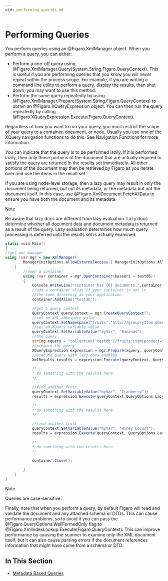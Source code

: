 ```yaml
---
uid: performing-queries.md
---
```


# Performing Queries

You perform queries using an @Figaro.XmlManager object. When you perform a query, you can either:

* Perform a one-off query using @Figaro.XmlManager.Query(System.String,Figaro.QueryContext). This is useful if you are performing queries that you know you will never repeat within the process scope. For example, if you are writing a command line utility to perform a query, display the results, then shut down, you may want to use this method.
* Perform the same query repeatedly by using @Figaro.XmlManager.Prepare(System.String,Figaro.QueryContext) to obtain an @Figaro.XQueryExpression object. You can then run the query repeatedly by calling @Figaro.XQueryExpression.Execute(Figaro.QueryContext).

Regardless of how you want to run your query, you must restrict the scope of your query to a container, document, or node. Usually you use one of the XQuery navigation functions to do this. See Navigation Functions for more information.


You can indicate that the query is to be performed lazily. If it is performed lazily, then only those portions of the document that are actually required to satisfy the query are returned in the results set immediately. All other portions of the document may then be retrieved by Figaro as you iterate over and use the items in the result set.


If you are using node-level storage, then a lazy query may result in only the document being returned, but not its metadata, or the metadata but not the document itself. In this case, use @Figaro.XmlDocument.FetchAllData to ensure you have both the document and its metadata.

>[!NOTE]
>Be aware that lazy docs are different from lazy evaluation. Lazy docs determine whether all document data and document metadata is returned as a result of the query. Lazy evaluation determines how much query processing is deferred until the results set is actually examined.

``` C#
static void Main()
{
//get our manager
using (var mgr = new XmlManager(
		ManagerInitOptions.AllowExternalAccess | ManagerInitOptions.AllowAutoOpen))
	{
		//open a container
		using (var container = mgr.OpenContainer(baseUri + testdb))
		{
			Console.WriteLine("container has {0} documents.",container.GetNumDocuments());
			//add a container alias if your container is not in
			//the same directory as your application
			container.AddAlias("testdb");

			//get a query context
			QueryContext queryContext = mgr.CreateQueryContext();
			//set an XML namespace value                    
			queryContext.SetNamespace("fruits","http://groceryItem.dbxml/fruits");
			//set an XQuery variable value
			queryContext.SetVariableValue("myVar", "Bananas");
			//the query
			string xquery = "collection('testdb')/fruits:item[product=$myVar]";
			//prepare the query
			XQueryExpression expression = mgr.Prepare(xquery, queryContext);
			//execute query with lazy docs enabled
			XmlResults results = expression.Execute(queryContext, QueryOptions.LazyDocs);

			/*
			* do something with the results here
			*/

			//find another fruit
			queryContext.SetVariableValue("myVar", "Cranberry");
			results = expression.Execute(queryContext,QueryOptions.LazyDocs);

			/*
			* do something with the results here
			*/

			//find another fruit
			queryContext.SetVariableValue("myVar", "Honey Locust");
			results = expression.Execute(queryContext, QueryOptions.LazyDocs);

			/*
			* do something with the results here
			*/

			container.Close();
			
		}
	}
}
```
>[!NOTE]
Queries are case-sensitive.

Finally, note that when you perform a query, by default Figaro will read and validate the document and any attached schema or DTDs. This can cause performance problems, so to avoid it you can pass the @Figaro.QueryOptions.WellFormedOnly flag to @Figaro.XmlIndexLookup.Execute(Figaro.QueryContext). This can improve performance by causing the scanner to examine only the XML document itself, but it can also cause parsing errors if the document references information that might have come from a schema or DTD.



## In This Section
* [Metadata Based Queries](xref:metadata-based-queries.md)
